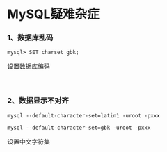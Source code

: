 # MySQL疑难杂症

### 1、数据库乱码
```
mysql> SET charset gbk;
```
设置数据库编码
<br><br><br>


### 2、数据显示不对齐
```
mysql --default-character-set=latin1 -uroot -pxxx
```
```
mysql --default-character-set=gbk -uroot -pxxx
```
设置中文字符集
<br><br><br>

